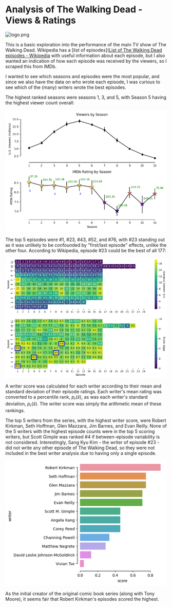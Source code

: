 # Analysis of The Walking Dead - Views & Ratings

![logo.png](C:\Users\L\Root\projects\walking-dead-ratings\img\logo.png)

This is a basic exploration into the performance of the main TV show of The Walking Dead. Wikipedia has a [list of episodes]([List of The Walking Dead episodes - Wikipedia](https://en.wikipedia.org/wiki/List_of_The_Walking_Dead_episodes) with useful information about each episode, but I also wanted an indication of how each episode was received by the viewers, so I scraped this from IMDb.

I wanted to see which seasons and episodes were the most popular, and since we also have the data on who wrote each episode, I was curious to see which of the (many) writers wrote the best episodes.

The highest ranked seasons were seasons 1, 3, and 5, with Season 5 having the highest viewer count overall:

<img src="https://github.com/lcdunne/walking-dead-ratings/raw/main/img/views_and_ratings_by_season.png" alt="" width="620">

The top 5 episodes were #1, #23, #43, #52, and #76, with #23 standing out as it was unlikely to be confounded by "first/last episode" effects, unlike the other four. According to Wikipedia, episode #23 could be the best of all 177:

<img src="https://github.com/lcdunne/walking-dead-ratings/raw/main/img/views_and_ratings_heatmap.png" alt="" width="620">

A writer score was calculated for each writer according to their mean and standard deviation of their episode ratings. Each writer's mean rating was converted to a percentile rank, $p_r(\bar{x})$, as was each writer's standard deviation, $p_r(\bar{s})$. The writer score was simply the arithmetic mean of these rankings.

The top 5 writers from the series, with the highest writer score, were Robert Kirkman, Seth Hoffman, Glen Mazzara, Jim Barnes, and Evan Reilly. None of the 5 writers with the highest episode counts were in the top 5 scoring writers, but Scott Gimple was ranked #4 if between-episode variability is not considered. Interestingly, Sang Kyu Kim - the writer of episode #23 - did not write any other episode of The Walking Dead, so they were not included in the best writer analysis due to having only a single episode.

<img src="https://github.com/lcdunne/walking-dead-ratings/raw/main/img/best_writer.png" alt="" width="620">

As the initial creator of the original comic book series (along with Tony Moore), it seems fair that Robert Kirkman's episodes scored the highest.
